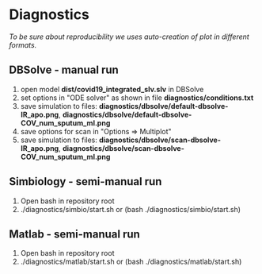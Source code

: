 # Diagnostics

*To be sure about reproducibility we uses auto-creation of plot in different formats.*

## DBSolve - manual run

1. open model **dist/covid19_integrated_slv.slv** in DBSolve
1. set options in "ODE solver" as shown in file **diagnostics/conditions.txt**
1. save simulation to files: **diagnostics/dbsolve/default-dbsolve-IR_apo.png**, **diagnostics/dbsolve/default-dbsolve-COV_num_sputum_ml.png**
1. save options for scan in "Options => Multiplot"
1. save simulation to files: **diagnostics/dbsolve/scan-dbsolve-IR_apo.png**, **diagnostics/dbsolve/scan-dbsolve-COV_num_sputum_ml.png**

## Simbiology - semi-manual run

1. Open bash in repository root
1. ./diagnostics/simbio/start.sh or (bash ./diagnostics/simbio/start.sh)

## Matlab - semi-manual run

1. Open bash in repository root
1. ./diagnostics/matlab/start.sh or (bash ./diagnostics/matlab/start.sh)
